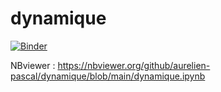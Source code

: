 # dynamique

[![Binder](https://mybinder.org/badge_logo.svg)](https://mybinder.org/v2/gh/aurelien-pascal/dynamique/HEAD)

NBviewer : https://nbviewer.org/github/aurelien-pascal/dynamique/blob/main/dynamique.ipynb
